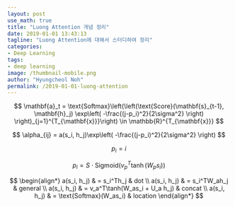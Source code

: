 ```yaml
---
layout: post
use_math: true
title: "Luong Attention 개념 정리"
date: 2019-01-01 13:43:13
tagline: "Luong Attention에 대해서 스터디하여 정리"
categories:
- Deep Learning
tags:
- deep learning
image: /thumbnail-mobile.png
author: "Hyungcheol Noh"
permalink: /2019-01-01-luong-attention
---
```


$$
\mathbf{a}_t = \text{Softmax}\left(\left(\text{Score}(\mathbf{s}_{t-1}, \mathbf{h}_j) \exp\left( -\frac{(j-p_i)^2}{2\sigma^2} \right) \right)_{j=1}^{T_{\mathbf{x}}}\right) \in \mathbb{R}^{T_{\mathbf{x}}}
$$

$$
\alpha_{ij} = a(s_i, h_j)\exp\left( -\frac{(j-p_i)^2}{2\sigma^2} \right)
$$

$$
p_i = i
$$

$$
p_i = S \cdot \text{Sigmoid}(v_p^T \tanh(W_p s_i))
$$

$$
\begin{align*}
a(s_i, h_j) & = s_i^Th_j & dot \\
a(s_i, h_j) & = s_i^TW_ah_j & general \\
a(s_i, h_j) & = v_a^T\tanh(W_as_i + U_a h_j) & concat \\
a(s_i, h_j) & = \text{Softmax}(W_as_i) & location
\end{align*}
$$
